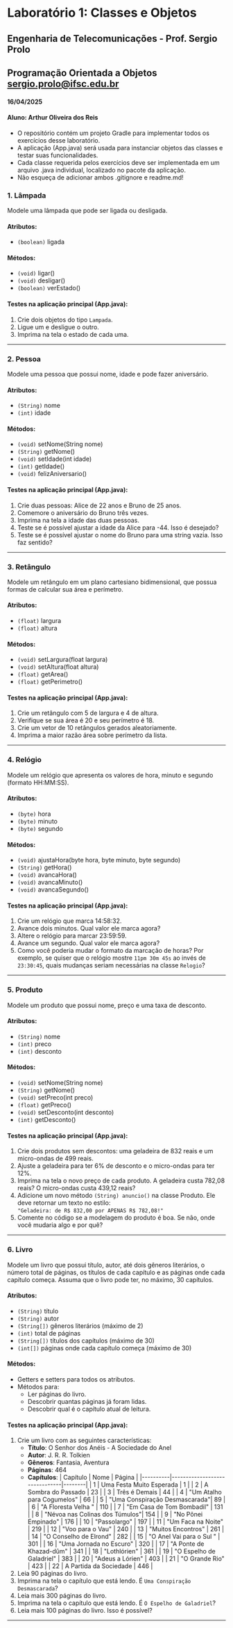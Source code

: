 # Laboratório 1: Classes e Objetos
## Engenharia de Telecomunicações - Prof. Sergio Prolo

## Programação Orientada a Objetos sergio.prolo@ifsc.edu.br

#### 16/04/2025
#### Aluno: Arthur Oliveira dos Reis

- O repositório contém um projeto Gradle para implementar todos os exercícios desse
laboratório.
- A aplicação (App.java) será usada para instanciar objetos das classes e testar suas
funcionalidades.
- Cada classe requerida pelos exercícios deve ser implementada em um arquivo .java
individual, localizado no pacote da aplicação.
- Não esqueça de adicionar ambos .gitignore e readme.md!

### 1. Lâmpada
Modele uma lâmpada que pode ser ligada ou desligada.

#### **Atributos**:
- `(boolean)` ligada

#### **Métodos**:
- `(void)` ligar()
- `(void)` desligar()
- `(boolean)` verEstado()

#### **Testes na aplicação principal (App.java)**:
1. Crie dois objetos do tipo `Lampada`.
2. Ligue um e desligue o outro.
3. Imprima na tela o estado de cada uma.

---

### 2. Pessoa
Modele uma pessoa que possui nome, idade e pode fazer aniversário.

#### **Atributos**:
- `(String)` nome
- `(int)` idade

#### **Métodos**:
- `(void)` setNome(String nome)
- `(String)` getNome()
- `(void)` setIdade(int idade)
- `(int)` getIdade()
- `(void)` felizAniversario()

#### **Testes na aplicação principal (App.java)**:
1. Crie duas pessoas: Alice de 22 anos e Bruno de 25 anos.
2. Comemore o aniversário do Bruno três vezes.
3. Imprima na tela a idade das duas pessoas.
4. Teste se é possível ajustar a idade da Alice para -44. Isso é desejado?
5. Teste se é possível ajustar o nome do Bruno para uma string vazia. Isso faz sentido?

---

### 3. Retângulo
Modele um retângulo em um plano cartesiano bidimensional, que possua formas de calcular sua área e perímetro.

#### **Atributos**:
- `(float)` largura
- `(float)` altura

#### **Métodos**:
- `(void)` setLargura(float largura)
- `(void)` setAltura(float altura)
- `(float)` getArea()
- `(float)` getPerimetro()

#### **Testes na aplicação principal (App.java)**:
1. Crie um retângulo com 5 de largura e 4 de altura.
2. Verifique se sua área é 20 e seu perímetro é 18.
3. Crie um vetor de 10 retângulos gerados aleatoriamente.
4. Imprima a maior razão área sobre perímetro da lista.

---

### 4. Relógio
Modele um relógio que apresenta os valores de hora, minuto e segundo (formato HH:MM:SS).

#### **Atributos**:
- `(byte)` hora
- `(byte)` minuto
- `(byte)` segundo

#### **Métodos**:
- `(void)` ajustaHora(byte hora, byte minuto, byte segundo)
- `(String)` getHora()
- `(void)` avancaHora()
- `(void)` avancaMinuto()
- `(void)` avancaSegundo()

#### **Testes na aplicação principal (App.java)**:
1. Crie um relógio que marca 14:58:32.
2. Avance dois minutos. Qual valor ele marca agora?
3. Altere o relógio para marcar 23:59:59.
4. Avance um segundo. Qual valor ele marca agora?
5. Como você poderia mudar o formato da marcação de horas? Por exemplo, se quiser que o relógio mostre `11pm 30m 45s` ao invés de `23:30:45`, quais mudanças seriam necessárias na classe `Relogio`?

---

### 5. Produto
Modele um produto que possui nome, preço e uma taxa de desconto.

#### **Atributos**:
- `(String)` nome
- `(int)` preco
- `(int)` desconto

#### **Métodos**:
- `(void)` setNome(String nome)
- `(String)` getNome()
- `(void)` setPreco(int preco)
- `(float)` getPreco()
- `(void)` setDesconto(int desconto)
- `(int)` getDesconto()

#### **Testes na aplicação principal (App.java)**:
1. Crie dois produtos sem descontos: uma geladeira de 832 reais e um micro-ondas de 499 reais.
2. Ajuste a geladeira para ter 6% de desconto e o micro-ondas para ter 12%.
3. Imprima na tela o novo preço de cada produto. A geladeira custa 782,08 reais? O micro-ondas custa 439,12 reais?
4. Adicione um novo método `(String) anuncio()` na classe Produto. Ele deve retornar um texto no estilo:  
   `"Geladeira: de R$ 832,00 por APENAS R$ 782,08!"`
5. Comente no código se a modelagem do produto é boa. Se não, onde você mudaria algo e por quê?

---

### 6. Livro
Modele um livro que possui título, autor, até dois gêneros literários, o número total de páginas, os títulos de cada capítulo e as páginas onde cada capítulo começa. Assuma que o livro pode ter, no máximo, 30 capítulos.

#### **Atributos**:
- `(String)` título
- `(String)` autor
- `(String[])` gêneros literários (máximo de 2)
- `(int)` total de páginas
- `(String[])` títulos dos capítulos (máximo de 30)
- `(int[])` páginas onde cada capítulo começa (máximo de 30)

#### **Métodos**:
- Getters e setters para todos os atributos.
- Métodos para:
  - Ler páginas do livro.
  - Descobrir quantas páginas já foram lidas.
  - Descobrir qual é o capítulo atual de leitura.

#### **Testes na aplicação principal (App.java)**:
1. Crie um livro com as seguintes características:
   - **Título**: O Senhor dos Anéis - A Sociedade do Anel
   - **Autor**: J. R. R. Tolkien
   - **Gêneros**: Fantasia, Aventura
   - **Páginas**: 464
   - **Capítulos**:
     | Capítulo | Nome                          | Página |
     |----------|-------------------------------|--------|
     | 1        | Uma Festa Muito Esperada      | 1      |
     | 2        | A Sombra do Passado           | 23     |
     | 3        | Três é Demais                 | 44     |
     | 4        | "Um Atalho para Cogumelos"    | 66     |
     | 5        | "Uma Conspiração Desmascarada"| 89     |
     | 6        | "A Floresta Velha "           | 110    |
     | 7        | "Em Casa de Tom Bombadil"     | 131    |
     | 8        | "Névoa nas Colinas dos Túmulos"| 154    |
     | 9        | "No Pônei Empinado"           | 176    |
     | 10       | "Passolargo"                  | 197    |
     | 11       | "Um Faca na Noite"            | 219    |
     | 12       | "Voo para o Vau"              | 240    |
     | 13       | "Muitos Encontros"            | 261    |
     | 14       | "O Conselho de Elrond"        | 282    |
     | 15       | "O Anel Vai para o Sul "      | 301    |
     | 16       | "Uma Jornada no Escuro"       | 320    |
     | 17       | "A Ponte de Khazad-dûm"       | 341    |
     | 18       | "Lothlórien"                  | 361    |
     | 19       | "O Espelho de Galadriel"      | 383    |
     | 20       | "Adeus a Lórien"              | 403    |
     | 21       | "O Grande Rio"                | 423    |
     | 22       | A Partida da Sociedade        | 446    |
2. Leia 90 páginas do livro.
3. Imprima na tela o capítulo que está lendo. É `Uma Conspiração Desmascarada`?
4. Leia mais 300 páginas do livro.
5. Imprima na tela o capítulo que está lendo. É `O Espelho de Galadriel`?
6. Leia mais 100 páginas do livro. Isso é possível?

---